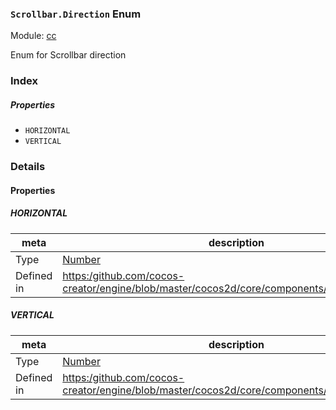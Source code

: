 ### `Scrollbar.Direction` Enum



Module: [cc](../modules/cc.md)




Enum for Scrollbar direction

### Index

##### Properties

  - `HORIZONTAL`
  - `VERTICAL`

### Details

#### Properties


##### HORIZONTAL

> 

| meta | description |
|------|-------------|
| Type | <a href="https://developer.mozilla.org/en/JavaScript/Reference/Global_Objects/Number" class="crosslink external" target="_blank">Number</a> |
| Defined in | [https:/github.com/cocos-creator/engine/blob/master/cocos2d/core/components/CCScrollBar.js:35](https:/github.com/cocos-creator/engine/blob/master/cocos2d/core/components/CCScrollBar.js#L35) |



##### VERTICAL

> 

| meta | description |
|------|-------------|
| Type | <a href="https://developer.mozilla.org/en/JavaScript/Reference/Global_Objects/Number" class="crosslink external" target="_blank">Number</a> |
| Defined in | [https:/github.com/cocos-creator/engine/blob/master/cocos2d/core/components/CCScrollBar.js:40](https:/github.com/cocos-creator/engine/blob/master/cocos2d/core/components/CCScrollBar.js#L40) |



